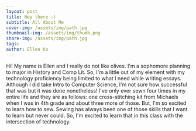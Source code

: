 ```yaml
---
layout: post
title: Hey there :)
subtitle: All About Me 
cover-img: /assets/img/path.jpg
thumbnail-img: /assets/img/thumb.png
share-img: /assets/img/path.jpg
tags: 
author: Ellen Ko
---
```


Hi! My name is Ellen and I really do not like olives. I'm a sophomore planning to major in History and Comp Lit. So, I'm a little out of my element with my technology proficiency being limited to what I need while writing essays. Although I did take Intro to Computer Science, I'm not sure how successful that was but it was done nonetheless! I've only ever sewn four times in my entire life and they are as follows: one cross-stitching kit from Michaels when I was in 4th grade and about three more of those. But, I'm so excited to learn how to sew. Sewing has always been one of those skills that I want to learn but never could. So, I'm excited to learn that in this class with the intersection of technology. 
